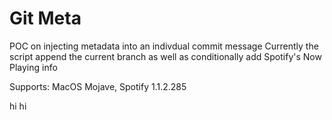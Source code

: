 # Git Meta

POC on injecting metadata into an indivdual commit message
Currently the script append the current branch as well as
conditionally add Spotify's Now Playing info 

Supports: MacOS Mojave, Spotify 1.1.2.285


hi
hi
